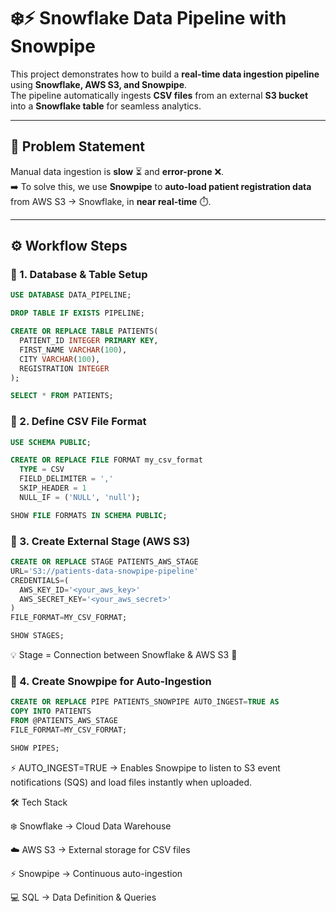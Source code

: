 # ❄️⚡ Snowflake Data Pipeline with Snowpipe  

This project demonstrates how to build a **real-time data ingestion pipeline** using **Snowflake, AWS S3, and Snowpipe**.  
The pipeline automatically ingests **CSV files** from an external **S3 bucket** into a **Snowflake table** for seamless analytics.  

---

## 🎯 **Problem Statement**  
Manual data ingestion is **slow** ⏳ and **error-prone** ❌.  
➡️ To solve this, we use **Snowpipe** to **auto-load patient registration data** from AWS S3 → Snowflake, in **near real-time** ⏱️.  

---
## ⚙️ **Workflow Steps**

### 🔹 1. Database & Table Setup
```sql
USE DATABASE DATA_PIPELINE;

DROP TABLE IF EXISTS PIPELINE;

CREATE OR REPLACE TABLE PATIENTS(
  PATIENT_ID INTEGER PRIMARY KEY,
  FIRST_NAME VARCHAR(100),
  CITY VARCHAR(100),
  REGISTRATION INTEGER
);

SELECT * FROM PATIENTS;
```

### 🔹 2. Define CSV File Format
```sql
USE SCHEMA PUBLIC;

CREATE OR REPLACE FILE FORMAT my_csv_format
  TYPE = CSV
  FIELD_DELIMITER = ','
  SKIP_HEADER = 1
  NULL_IF = ('NULL', 'null');

SHOW FILE FORMATS IN SCHEMA PUBLIC;
```

### 🔹 3. Create External Stage (AWS S3)
```sql
CREATE OR REPLACE STAGE PATIENTS_AWS_STAGE
URL='S3://patients-data-snowpipe-pipeline'
CREDENTIALS=(
  AWS_KEY_ID='<your_aws_key>'
  AWS_SECRET_KEY='<your_aws_secret>'
)
FILE_FORMAT=MY_CSV_FORMAT;

SHOW STAGES;

```
💡 Stage = Connection between Snowflake & AWS S3 📂

### 🔹 4. Create Snowpipe for Auto-Ingestion
```sql
CREATE OR REPLACE PIPE PATIENTS_SNOWPIPE AUTO_INGEST=TRUE AS
COPY INTO PATIENTS
FROM @PATIENTS_AWS_STAGE
FILE_FORMAT=MY_CSV_FORMAT;

SHOW PIPES;
```
⚡ AUTO_INGEST=TRUE → Enables Snowpipe to listen to S3 event notifications (SQS) and load files instantly when uploaded.



🛠️ Tech Stack

❄️ Snowflake → Cloud Data Warehouse

☁️ AWS S3 → External storage for CSV files

⚡ Snowpipe → Continuous auto-ingestion

💻 SQL → Data Definition & Queries
